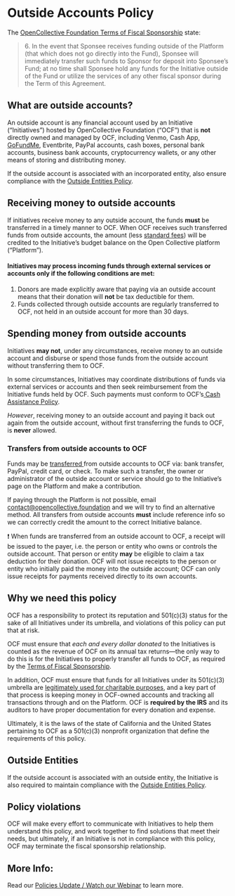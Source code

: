 # Outside Accounts Policy

The [OpenCollective Foundation Terms of Fiscal Sponsorship](../../getting-started/terms.md) state:

> 6\. In the event that Sponsee receives funding outside of the Platform (that which does not go directly into the Fund), Sponsee will immediately transfer such funds to Sponsor for deposit into Sponsee’s Fund; at no time shall Sponsee hold any funds for the Initiative outside of the Fund or utilize the services of any other fiscal sponsor during the Term of this Agreement.

## What are outside accounts?

An outside account is any financial account used by an Initiative (“Initiatives”) hosted by OpenCollective Foundation (“OCF”) that is **not** directly owned and managed by OCF, including Venmo, Cash App, [GoFundMe](../financial-contributions/third-party-fundraising-tools-and-benefits/#third-party-tools), Eventbrite, PayPal accounts, cash boxes, personal bank accounts, business bank accounts, cryptocurrency wallets, or any other means of storing and distributing money.&#x20;

If the outside account is associated with an incorporated entity, also ensure compliance with the [Outside Entities Policy](https://docs.opencollective.foundation/how-it-works/processes-and-limitations/outside-entities-policy).

## Receiving money to outside accounts

If initiatives receive money to any outside account, the funds **must** be transferred in a timely manner to OCF. When OCF receives such transferred funds from outside accounts, the amount (less [standard fees](https://docs.opencollective.foundation/how-it-works/fees)) will be credited to the Initiative’s budget balance on the Open Collective platform (“Platform”).

#### Initiatives may process incoming funds through external services or accounts only if the following conditions are met:

1. Donors are made explicitly aware that paying via an outside account means that their donation will **not** be tax deductible for them.
2. Funds collected through outside accounts are regularly transferred to OCF, not held in an outside account for more than 30 days.

## Spending money from outside accounts

Initiatives **may not**, under any circumstances, receive money to an outside account and disburse or spend those funds from the outside account without transferring them to OCF.

In some circumstances, Initiatives may coordinate distributions of funds via external services or accounts and then seek reimbursement from the Initiative funds held by OCF. Such payments must conform to OCF’s[ Cash Assistance Policy](https://docs.opencollective.foundation/how-it-works/processes-and-limitations/cash-assistance-policy).&#x20;

_However_, receiving money to an outside account and paying it back out again from the outside account, without first transferring the funds to OCF, is **never** allowed.

### Transfers from outside accounts to OCF

Funds may be [transferred ](https://docs.opencollective.foundation/how-it-works/financial-contributions)from outside accounts to OCF via: bank transfer, PayPal, credit card, or check. To make such a transfer, the owner or administrator of the outside account or service should go to the Initiative’s page on the Platform and make a contribution.&#x20;

If paying through the Platform is not possible, email [contact@opencollective.foundation](mailto:contact@opencollective.foundation) and we will try to find an alternative method. All transfers from outside accounts **must** include reference info so we can correctly credit the amount to the correct Initiative balance.

:exclamation: When funds are transferred from an outside account to OCF, a receipt will be issued to the payer, i.e. the person or entity who owns or controls the outside account. That person or entity **may** be eligible to claim a tax deduction for their donation. OCF will not issue receipts to the person or entity who initially paid the money into the outside account; OCF can only issue receipts for payments received directly to its own accounts.&#x20;

## Why we need this policy

OCF has a responsibility to protect its reputation and 501(c)(3) status for the sake of all Initiatives under its umbrella, and violations of this policy can put that at risk.

OCF must ensure that _each and every dollar donated_ to the Initiatives is counted as the revenue of OCF on its annual tax returns—the only way to do this is for the Initiatives to properly transfer all funds to OCF, as required by the [Terms of Fiscal Sponsorship](https://docs.opencollective.foundation/getting-started/terms).&#x20;

In addition, OCF must ensure that funds for all Initiatives under its 501(c)(3) umbrella are [legitimately used for charitable purposes](https://docs.opencollective.foundation/getting-started/eligibility), and a key part of that process is keeping money in OCF-owned accounts and tracking all transactions through and on the Platform. OCF is **required by the IRS** and its auditors to have proper documentation for every donation and expense.&#x20;

Ultimately, it is the laws of the state of California and the United States pertaining to OCF as a 501(c)(3) nonprofit organization that define the requirements of this policy.

## Outside Entities

If the outside account is associated with an outside entity, the Initiative is also required to maintain compliance with the [Outside Entities Policy](outside-entities-policy.md).

## Policy violations

OCF will make every effort to communicate with Initiatives to help them understand this policy, and work together to find solutions that meet their needs, but ultimately, if an Initiative is not in compliance with this policy, OCF may terminate the fiscal sponsorship relationship.&#x20;

## More Info:

Read our [Policies Update / Watch our Webinar](https://opencollective.com/foundation/updates/policies-webinar-notes-and-recording) to learn more.&#x20;
